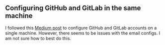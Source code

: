 ## Configuring GitHub and GitLab in the same machine
I followed this [Medium post](https://medium.com/@viviennediegoencarnacion/manage-github-and-gitlab-accounts-on-single-machine-with-ssh-keys-on-mac-43fda49b7c8d) to configure GitHub and GitLab accounts on a single machine. However, there seems to be issues with the email configs. I am not sure how to best do this.
